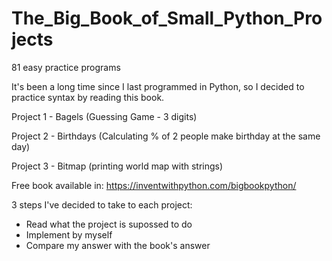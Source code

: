 # The_Big_Book_of_Small_Python_Projects
81 easy practice programs

It's been a long time since I last programmed in Python, so I decided to practice syntax by reading this book.

Project 1 - Bagels (Guessing Game - 3 digits)

Project 2 - Birthdays (Calculating % of 2 people make birthday at the same day)

Project 3 - Bitmap (printing world map with strings)

Free book available in: https://inventwithpython.com/bigbookpython/


3 steps I've decided to take to each project:
  - Read what the project is supossed to do
  - Implement by myself
  - Compare my answer with the book's answer
